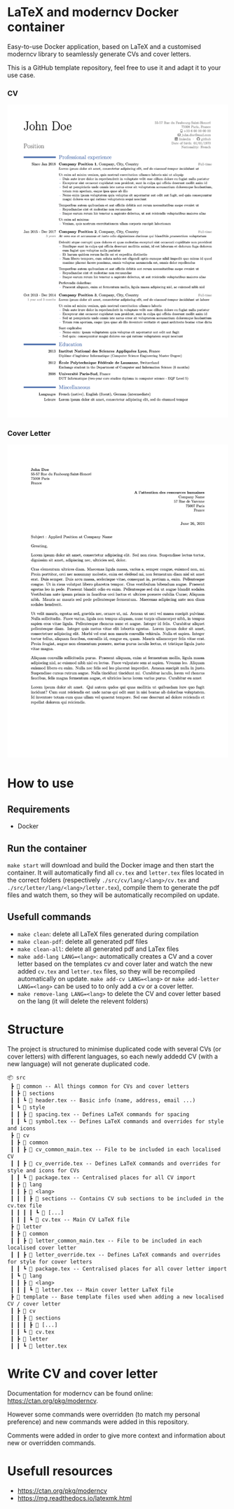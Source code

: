 # LaTeX and moderncv Docker container
Easy-to-use Docker application, based on LaTeX and a customised moderncv library to seamlessly generate CVs and cover letters.

This is a GitHub template repository, feel free to use it and adapt it to your use case.

### CV
[![CV](https://raw.githubusercontent.com/chujimmy/cv_template/main/example/cv_example.png)](https://raw.githubusercontent.com/chujimmy/cv_template/main/example/cv_example.pdf)

### Cover Letter
[![Cover Letter](https://raw.githubusercontent.com/chujimmy/cv_template/main/example/cover_letter_example.png)](https://raw.githubusercontent.com/chujimmy/cv_template/main/example/cover_letter_example.pdf)

# How to use
## Requirements
- Docker

## Run the container
`make start` will download and build the Docker image and then start the container. It will automatically find all `cv.tex` and `letter.tex` files located in the correct folders (respectively `./src/cv/lang/<lang>/cv.tex` and `./src/letter/lang/<lang>/letter.tex`), compile them to generate the pdf files and watch them, so they will be automatically recompiled on update.


## Usefull commands
- `make clean`: delete all LaTeX files generated during compilation
- `make clean-pdf`: delete all generated pdf files
- `make clean-all`: delete all generated pdf and LaTex files
- `make add-lang LANG=<lang>`: automatically creates a CV and a cover letter based on the templates cv and cover later and watch the new added `cv.tex` and `letter.tex` files, so they will be recompiled automatically on update. `make add-cv LANG=<lang>` or `make add-letter LANG=<lang>` can be used to to only add a cv or a cover letter.
- `make remove-lang LANG=<lang>` to delete the CV and cover letter based on the lang (it will delete the relevent folders)


# Structure
The project is structured to minimise duplicated code with several CVs (or cover letters) with different languages, so each newly addedd CV (with a new language) will not generate duplicated code.

```
📦 src
 ┣ 📂 common -- All things common for CVs and cover letters
 ┃ ┣ 📂 sections
 ┃ ┃ ┗ 📜 header.tex -- Basic info (name, address, email ...)
 ┃ ┗ 📂 style
 ┃ ┃ ┣ 📜 spacing.tex -- Defines LaTeX commands for spacing
 ┃ ┃ ┗ 📜 symbol.tex -- Defines LaTeX commands and overrides for style and icons
 ┣ 📂 cv
 ┃ ┣ 📂 common
 ┃ ┃ ┣ 📜 cv_common_main.tex -- File to be included in each localised CV
 ┃ ┃ ┣ 📜 cv_override.tex -- Defines LaTeX commands and overrides for style and icons for CVs
 ┃ ┃ ┗ 📜 package.tex -- Centralised places for all CV import
 ┃ ┣ 📂 lang
 ┃ ┃ ┣ 📂 <lang>
 ┃ ┃ ┃ ┣ 📂 sections -- Contains CV sub sections to be included in the cv.tex file
 ┃ ┃ ┃ ┃ ┗ 📜 [...]
 ┃ ┃ ┃ ┗ 📜 cv.tex -- Main CV LaTeX file 
 ┣ 📂 letter
 ┃ ┣ 📂 common
 ┃ ┃ ┣ 📜 letter_common_main.tex -- File to be included in each localised cover letter
 ┃ ┃ ┣ 📜 letter_override.tex -- Defines LaTeX commands and overrides for style for cover letters
 ┃ ┃ ┗ 📜 package.tex -- Centralised places for all cover letter import
 ┃ ┗ 📂 lang
 ┃ ┃ ┣ 📂 <lang>
 ┃ ┃ ┃ ┗ 📜 letter.tex -- Main cover letter LaTeX file 
 ┣ 📂 template -- Base template files used when adding a new localised CV / cover letter
 ┃ ┣ 📂 cv
 ┃ ┃ ┣ 📂 sections
 ┃ ┃ ┃ ┣ 📜 [...]
 ┃ ┃ ┗ 📜 cv.tex
 ┃ ┣ 📂 letter
 ┃ ┃ ┗ 📜 letter.tex
```

# Write CV and cover letter

Documentation for moderncv can be found online: https://ctan.org/pkg/moderncv. 

However some commands were overridden (to match my personal preference) and new commands were added in this repository. 

Comments were added in order to give more context and information about new or overridden commands.

# Usefull resources
- https://ctan.org/pkg/moderncv 
- https://mg.readthedocs.io/latexmk.html
